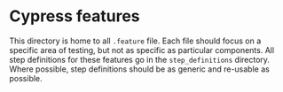 # Cypress features

This directory is home to all `.feature` file. Each file should focus on a specific area of testing, but not as specific as particular components. All step definitions for these features go in the `step_definitions` directory. Where possible, step definitions should be as generic and re-usable as possible.
